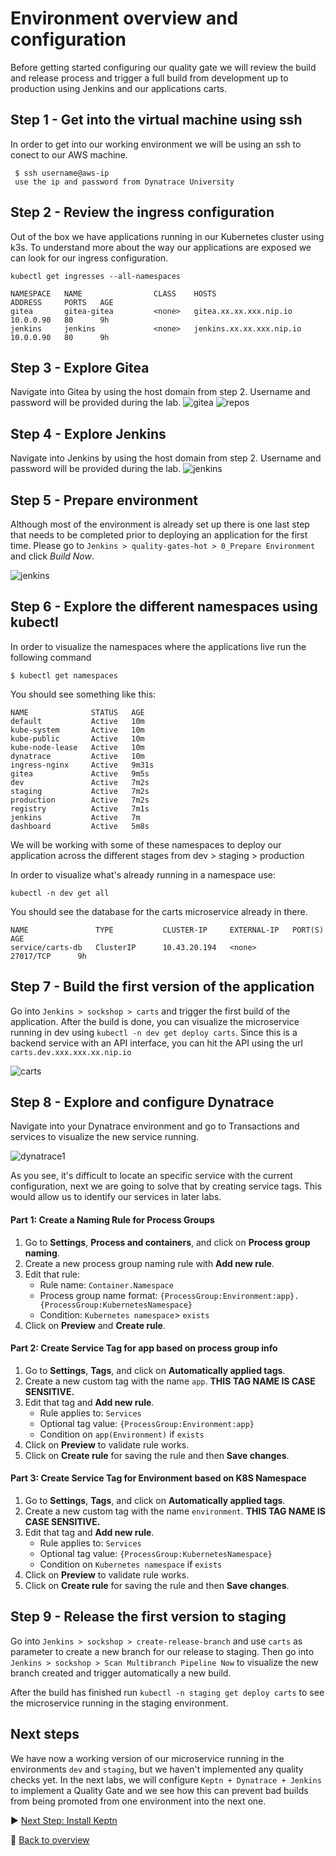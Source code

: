 # Environment overview and configuration
Before getting started configuring our quality gate we will review the build and release process and trigger a full build from development up to production using Jenkins and our applications carts.

## Step 1 - Get into the virtual machine using ssh
In order to get into our working environment we will be using an ssh to conect to our AWS machine. 
```(bash)
 $ ssh username@aws-ip 
 use the ip and password from Dynatrace University
```

## Step 2 - Review the ingress configuration
Out of the box we have applications running in our Kubernetes cluster using k3s. To understand more about the way our applications are exposed we can look for our ingress configuration. 

```(bash)
kubectl get ingresses --all-namespaces
```
```(bash)
NAMESPACE   NAME                CLASS    HOSTS                                      ADDRESS     PORTS   AGE
gitea       gitea-gitea         <none>   gitea.xx.xx.xxx.nip.io                  10.0.0.90   80      9h
jenkins     jenkins             <none>   jenkins.xx.xx.xxx.nip.io                10.0.0.90   80      9h
```

## Step 3 - Explore Gitea
Navigate into Gitea by using the host domain from step 2. Username and password will be provided during the lab.
![gitea](./assets/pre-build.png)
![repos](./assets/repos.png)

## Step 4 - Explore Jenkins
Navigate into Jenkins by using the host domain from step 2. Username and password will be provided during the lab.
![jenkins](./assets/jenkins.png)

## Step 5 - Prepare environment
Although most of the environment is already set up there is one last step that needs to be completed prior to deploying an application for the first time. Please go to `Jenkins > quality-gates-hot > 0_Prepare Environment` and click *Build Now*.

![jenkins](./assets/jenkins-prep-env.png)

## Step 6 - Explore the different namespaces using kubectl
In order to visualize the namespaces where the applications live run the following command 
```(bash)
$ kubectl get namespaces
```
You should see something like this: 

```(bash)
NAME              STATUS   AGE
default           Active   10m
kube-system       Active   10m
kube-public       Active   10m
kube-node-lease   Active   10m
dynatrace         Active   10m
ingress-nginx     Active   9m31s
gitea             Active   9m5s
dev               Active   7m2s
staging           Active   7m2s
production        Active   7m2s
registry          Active   7m1s
jenkins           Active   7m
dashboard         Active   5m8s
```
We will be working with some of these namespaces to deploy our application across the different stages from dev > staging > production

In order to visualize what's already running in a namespace use:

```(bash)
kubectl -n dev get all 
```
You should see the database for the carts microservice already in there.
```(bash)
NAME               TYPE           CLUSTER-IP     EXTERNAL-IP   PORT(S)        AGE
service/carts-db   ClusterIP      10.43.20.194   <none>        27017/TCP      9h
```

## Step 7 - Build the first version of the application
Go into `Jenkins > sockshop > carts` and trigger the first build of the application. After the build is done, you can visualize the microservice running in dev using ```kubectl -n dev get deploy carts```. Since this is a backend service with an API interface, you can hit the API using the url `carts.dev.xxx.xxx.xx.nip.io`

![carts](./assets/carts-pipeline.png)
## Step 8 - Explore and configure Dynatrace
Navigate into your Dynatrace environment and go to Transactions and services to visualize the new service running.

![dynatrace1](./assets/d1.png)

As you see, it's difficult to locate an specific service with the current configuration, next we are going to solve that by creating service tags. This would allow us to identify our services in later labs.

#### Part 1: Create a Naming Rule for Process Groups
1. Go to **Settings**, **Process and containers**, and click on **Process group naming**.
1. Create a new process group naming rule with **Add new rule**. 
1. Edit that rule:
    * Rule name: `Container.Namespace`
    * Process group name format: `{ProcessGroup:Environment:app}.{ProcessGroup:KubernetesNamespace}`
    * Condition: `Kubernetes namespace`> `exists`
1. Click on **Preview** and **Create rule**.
#### Part 2: Create Service Tag for app based on process group info
1. Go to **Settings**, **Tags**, and click on **Automatically applied tags**.
1. Create a new custom tag with the name `app`. **THIS TAG NAME IS CASE SENSITIVE.**
1. Edit that tag and **Add new rule**.
    * Rule applies to: `Services` 
    * Optional tag value: `{ProcessGroup:Environment:app}`
    * Condition on `app(Environment)` if `exists`
1. Click on **Preview** to validate rule works.
1. Click on **Create rule** for saving the rule and then **Save changes**.
#### Part 3: Create Service Tag for Environment based on K8S Namespace
1. Go to **Settings**, **Tags**, and click on **Automatically applied tags**.
1. Create a new custom tag with the name `environment`. **THIS TAG NAME IS CASE SENSITIVE.**
1. Edit that tag and **Add new rule**.
    * Rule applies to: `Services` 
    * Optional tag value: `{ProcessGroup:KubernetesNamespace}`
    * Condition on `Kubernetes namespace` if `exists`
1. Click on **Preview** to validate rule works.
1. Click on **Create rule** for saving the rule and then **Save changes**.


## Step 9 - Release the first version to staging
Go into `Jenkins > sockshop > create-release-branch` and use `carts` as parameter to create a new branch for our release to staging. Then go into `Jenkins > sockshop > Scan Multibranch Pipeline Now` to visualize the new branch created and trigger automatically a new build.

After the build has finished run `kubectl -n staging get deploy carts` to see the microservice running in the staging environment.

## Next steps
We have now a working version of our microservice running in the environments `dev` and `staging`, but we haven't implemented any quality checks yet. In the next labs, we will configure `Keptn + Dynatrace + Jenkins` to implement a Quality Gate and we see how this can prevent bad builds from being promoted from one environment into the next one.



:arrow_forward: [Next Step: Install Keptn](../02_Configure_Keptn_Dynatrace_Integration)

:arrow_up_small: [Back to overview](../)


